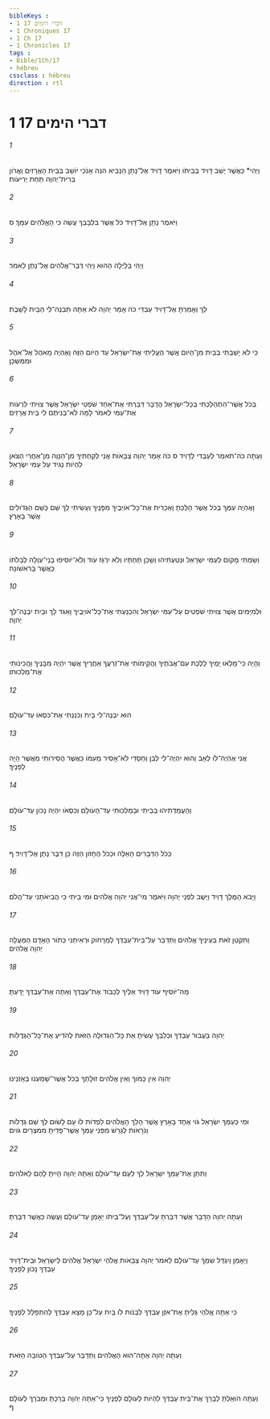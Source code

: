 ```yaml
---
bibleKeys : 
- 1 דברי הימים 17
- 1 Chroniques 17
- 1 Ch 17
- 1 Chronicles 17
tags : 
- Bible/1Ch/17
- hébreu
cssclass : hébreu
direction : rtl
---
```


# 1 דברי הימים 17

###### 1
וַיְהִי* כַּאֲשֶׁר יָשַׁב דָּוִיד בְּבֵיתֹו וַיֹּאמֶר דָּוִיד אֶל־נָתָן הַנָּבִיא הִנֵּה אָנֹכִי יֹושֵׁב בְּבֵית הָאֲרָזִים וַאֲרֹון בְּרִית־יְהוָה תַּחַת יְרִיעֹות׃
###### 2
וַיֹּאמֶר נָתָן אֶל־דָּוִיד כֹּל אֲשֶׁר בִּלְבָבְךָ עֲשֵׂה כִּי הָאֱלֹהִים עִמָּךְ׃ ס
###### 3
וַיְהִי בַּלַּיְלָה הַהוּא וַיְהִי דְּבַר־אֱלֹהִים אֶל־נָתָן לֵאמֹר׃
###### 4
לֵךְ וְאָמַרְתָּ אֶל־דָּוִיד עַבְדִּי כֹּה אָמַר יְהוָה לֹא אַתָּה תִּבְנֶה־לִּי הַבַּיִת לָשָׁבֶת׃
###### 5
כִּי לֹא יָשַׁבְתִּי בְּבַיִת מִן־הַיֹּום אֲשֶׁר הֶעֱלֵיתִי אֶת־יִשְׂרָאֵל עַד הַיֹּום הַזֶּה וָאֶהְיֶה מֵאֹהֶל אֶל־אֹהֶל וּמִמִּשְׁכָּן׃
###### 6
בְּכֹל אֲשֶׁר־הִתְהַלַּכְתִּי בְּכָל־יִשְׂרָאֵל הֲדָבָר דִּבַּרְתִּי אֶת־אַחַד שֹׁפְטֵי יִשְׂרָאֵל אֲשֶׁר צִוִּיתִי לִרְעֹות אֶת־עַמִּי לֵאמֹר לָמָּה לֹא־בְנִיתֶם לִי בֵּית אֲרָזִים׃
###### 7
וְעַתָּה כֹּה־תֹאמַר לְעַבְדִּי לְדָוִיד ס כֹּה אָמַר יְהוָה צְבָאֹות אֲנִי לְקַחְתִּיךָ מִן־הַנָּוֶה מִן־אַחֲרֵי הַצֹּאן לִהְיֹות נָגִיד עַל עַמִּי יִשְׂרָאֵל׃
###### 8
וָאֶהְיֶה עִמְּךָ בְּכֹל אֲשֶׁר הָלַכְתָּ וָאַכְרִית אֶת־כָּל־אֹויְבֶיךָ מִפָּנֶיךָ וְעָשִׂיתִי לְךָ שֵׁם כְּשֵׁם הַגְּדֹולִים אֲשֶׁר בָּאָרֶץ׃
###### 9
וְשַׂמְתִּי מָקֹום לְעַמִּי יִשְׂרָאֵל וּנְטַעְתִּיהוּ וְשָׁכַן תַּחְתָּיו וְלֹא יִרְגַּז עֹוד וְלֹא־יֹוסִיפוּ בְנֵי־עַוְלָה לְבַלֹּתֹו כַּאֲשֶׁר בָּרִאשֹׁונָה׃
###### 10
וּלְמִיָּמִים אֲשֶׁר צִוִּיתִי שֹׁפְטִים עַל־עַמִּי יִשְׂרָאֵל וְהִכְנַעְתִּי אֶת־כָּל־אֹויְבֶיךָ וָאַגִּד לָךְ וּבַיִת יִבְנֶה־לְּךָ יְהוָה׃
###### 11
וְהָיָה כִּי־מָלְאוּ יָמֶיךָ לָלֶכֶת עִם־אֲבֹתֶיךָ וַהֲקִימֹותִי אֶת־זַרְעֲךָ אַחֲרֶיךָ אֲשֶׁר יִהְיֶה מִבָּנֶיךָ וַהֲכִינֹותִי אֶת־מַלְכוּתֹו׃
###### 12
הוּא יִבְנֶה־לִּי בָּיִת וְכֹנַנְתִּי אֶת־כִּסְאֹו עַד־עֹולָם׃
###### 13
אֲנִי אֶהְיֶה־לֹּו לְאָב וְהוּא יִהְיֶה־לִּי לְבֵן וְחַסְדִּי לֹא־אָסִיר מֵעִמֹּו כַּאֲשֶׁר הֲסִירֹותִי מֵאֲשֶׁר הָיָה לְפָנֶיךָ׃
###### 14
וְהַעֲמַדְתִּיהוּ בְּבֵיתִי וּבְמַלְכוּתִי עַד־הָעֹולָם וְכִסְאֹו יִהְיֶה נָכֹון עַד־עֹולָם׃
###### 15
כְּכֹל הַדְּבָרִים הָאֵלֶּה וּכְכֹל הֶחָזֹון הַזֶּה כֵּן דִּבֶּר נָתָן אֶל־דָּוִיד׃ ף
###### 16
וַיָּבֹא הַמֶּלֶךְ דָּוִיד וַיֵּשֶׁב לִפְנֵי יְהוָה וַיֹּאמֶר מִי־אֲנִי יְהוָה אֱלֹהִים וּמִי בֵיתִי כִּי הֲבִיאֹתַנִי עַד־הֲלֹם׃
###### 17
וַתִּקְטַן זֹאת בְּעֵינֶיךָ אֱלֹהִים וַתְּדַבֵּר עַל־בֵּית־עַבְדְּךָ לְמֵרָחֹוק וּרְאִיתַנִי כְּתֹור הָאָדָם הַמַּעֲלָה יְהוָה אֱלֹהִים׃
###### 18
מַה־יֹּוסִיף עֹוד דָּוִיד אֵלֶיךָ לְכָבֹוד אֶת־עַבְדֶּךָ וְאַתָּה אֶת־עַבְדְּךָ יָדָעְתָּ׃
###### 19
יְהוָה בַּעֲבוּר עַבְדְּךָ וּכְלִבְּךָ עָשִׂיתָ אֵת כָּל־הַגְּדוּלָּה הַזֹּאת לְהֹדִיעַ אֶת־כָּל־הַגְּדֻלֹּות׃
###### 20
יְהוָה אֵין כָּמֹוךָ וְאֵין אֱלֹהִים זוּלָתֶךָ בְּכֹל אֲשֶׁר־שָׁמַעְנוּ בְּאָזְנֵינוּ׃
###### 21
וּמִי כְּעַמְּךָ יִשְׂרָאֵל גֹּוי אֶחָד בָּאָרֶץ אֲשֶׁר הָלַךְ הָאֱלֹהִים לִפְדֹּות לֹו עָם לָשׂוּם לְךָ שֵׁם גְּדֻלֹּות וְנֹרָאֹות לְגָרֵשׁ מִפְּנֵי עַמְּךָ אֲשֶׁר־פָּדִיתָ מִמִּצְרַיִם גֹּויִם׃
###### 22
וַתִּתֵּן אֶת־עַמְּךָ יִשְׂרָאֵל לְךָ לְעָם עַד־עֹולָם וְאַתָּה יְהוָה הָיִיתָ לָהֶם לֵאלֹהִים׃
###### 23
וְעַתָּה יְהוָה הַדָּבָר אֲשֶׁר דִּבַּרְתָּ עַל־עַבְדְּךָ וְעַל־בֵּיתֹו יֵאָמֵן עַד־עֹולָם וַעֲשֵׂה כַּאֲשֶׁר דִּבַּרְתָּ׃
###### 24
וְיֵאָמֵן וְיִגְדַּל שִׁמְךָ עַד־עֹולָם לֵאמֹר יְהוָה צְבָאֹות אֱלֹהֵי יִשְׂרָאֵל אֱלֹהִים לְיִשְׂרָאֵל וּבֵית־דָּוִיד עַבְדְּךָ נָכֹון לְפָנֶיךָ׃
###### 25
כִּי אַתָּה אֱלֹהַי גָּלִיתָ אֶת־אֹזֶן עַבְדְּךָ לִבְנֹות לֹו בָּיִת עַל־כֵּן מָצָא עַבְדְּךָ לְהִתְפַּלֵּל לְפָנֶיךָ׃
###### 26
וְעַתָּה יְהוָה אַתָּה־הוּא הָאֱלֹהִים וַתְּדַבֵּר עַל־עַבְדְּךָ הַטֹּובָה הַזֹּאת׃
###### 27
וְעַתָּה הֹואַלְתָּ לְבָרֵךְ אֶת־בֵּית עַבְדְּךָ לִהְיֹות לְעֹולָם לְפָנֶיךָ כִּי־אַתָּה יְהוָה בֵּרַכְתָּ וּמְבֹרָךְ לְעֹולָם׃ ף
